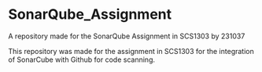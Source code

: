 # SonarQube_Assignment
A repository made for the SonarQube Assignment in SCS1303 by 231037

This repository was made for the assignment in SCS1303 for the integration of SonarCube with Github for code scanning.
